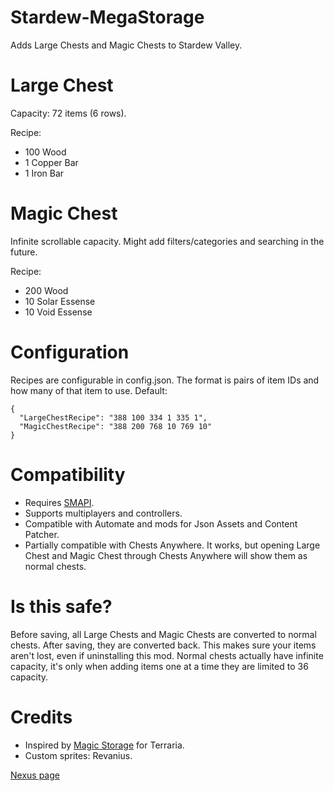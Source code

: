 # Stardew-MegaStorage

Adds Large Chests and Magic Chests to Stardew Valley.

# Large Chest
Capacity: 72 items (6 rows).

Recipe:
* 100 Wood
* 1 Copper Bar
* 1 Iron Bar
 
# Magic Chest
Infinite scrollable capacity. Might add filters/categories and searching in the future.

Recipe:
* 200 Wood
* 10 Solar Essense
* 10 Void Essense

# Configuration
Recipes are configurable in config.json. The format is pairs of item IDs and how many of that item to use. Default:
```
{
  "LargeChestRecipe": "388 100 334 1 335 1",
  "MagicChestRecipe": "388 200 768 10 769 10"  
}
```

# Compatibility
* Requires [SMAPI](https://smapi.io/).
* Supports multiplayers and controllers.
* Compatible with Automate and mods for Json Assets and Content Patcher.
* Partially compatible with Chests Anywhere. It works, but opening Large Chest and Magic Chest through Chests Anywhere will show them as normal chests.

# Is this safe?
Before saving, all Large Chests and Magic Chests are converted to normal chests. After saving, they are converted back. This makes sure your items aren't lost, even if uninstalling this mod. Normal chests actually have infinite capacity, it's only when adding items one at a time they are limited to 36 capacity.

# Credits
* Inspired by [Magic Storage](https://forums.terraria.org/index.php?threads/magic-storage.56294/) for Terraria.
* Custom sprites: Revanius.

[Nexus page](https://www.nexusmods.com/stardewvalley/mods/4089)
